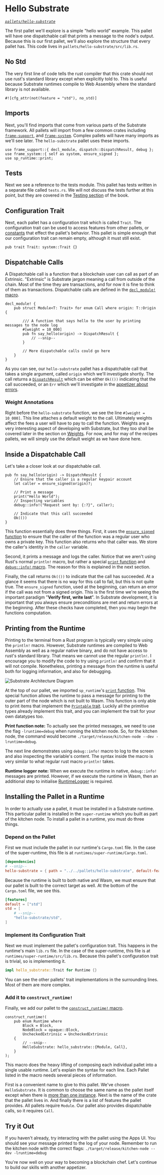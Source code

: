# Hello Substrate

_[`pallets/hello-substrate`](https://github.com/substrate-developer-hub/recipes/tree/master/pallets/hello-substrate)_

The first pallet we'll explore is a simple "hello world" example. This pallet will have one
dispatchable call that prints a message to the node's output. Because this is our first pallet,
we'll also explore the structure that every pallet has. This code lives in
`pallets/hello-substrate/src/lib.rs`.

## No Std

The very first line of code tells the rust compiler that this crate should not use rust's standard
library except when explicitly told to. This is useful because Substrate runtimes compile to Web
Assembly where the standard library is not available.

```rust, ignore
#![cfg_attr(not(feature = "std"), no_std)]
```

## Imports

Next, you'll find imports that come from various parts of the Substrate framework. All pallets will
import from a few common crates including
[`frame-support`](https://substrate.dev/rustdocs/v2.0.0-rc2/frame_support/index.html), and
[`frame-system`](https://substrate.dev/rustdocs/v2.0.0-rc2/frame_system/index.html). Complex pallets will have many
imports as we'll see later. The `hello-substrate` pallet uses these imports.

```rust, ignore
use frame_support::{ decl_module, dispatch::DispatchResult, debug };
use frame_system::{ self as system, ensure_signed };
use sp_runtime::print;
```

## Tests

Next we see a reference to the tests module. This pallet has tests written in a separate file called
`tests.rs`. We will not discuss the tests further at this point, but they are covered in the
[Testing section](../3-entrees/testing/index.md) of the book.

## Configuration Trait

Next, each pallet has a configuration trait which is called `Trait`. The configuration trait can be
used to access features from other pallets, or [constants](../3-entrees/constants.md) that effect
the pallet's behavior. This pallet is simple enough that our configuration trait can remain empty,
although it must still exist.

```rust, ignore
pub trait Trait: system::Trait {}
```

## Dispatchable Calls

A Dispatchable call is a function that a blockchain user can call as part of an Extrinsic.
"Extrinsic" is Substrate jargon meaning a call from outside of the chain. Most of the time they are
transactions, and for now it is fine to think of them as transactions. Dispatchable calls are
defined in the
[`decl_module!` macro](https://substrate.dev/rustdocs/v2.0.0-rc2/frame_support/macro.decl_module.html).

```rust, ignore
decl_module! {
	pub struct Module<T: Trait> for enum Call where origin: T::Origin {

		/// A function that says hello to the user by printing messages to the node log
		#[weight = 10_000]
		pub fn say_hello(origin) -> DispatchResult {
			// --snip--
		}

		// More dispatchable calls could go here
	}
}
```

As you can see, our `hello-substrate` pallet has a dispatchable call that takes a single argument,
called `origin` which we'll investigate shortly. The call returns a
[`DispatchResult`](https://substrate.dev/rustdocs/v2.0.0-rc2/frame_support/dispatch/type.DispatchResult.html) which
can be either `Ok(())` indicating that the call succeeded, or an `Err` which we'll investigate in
the [appetizer about errors](./3-errors.md).

### Weight Annotations

Right before the `hello-substrate` function, we see the line `#[weight = 10_000]`. This line
attaches a default weight to the call. Ultimately weights affect the fees a user will have to pay to
call the function. Weights are a very interesting aspect of developing with Substrate, but they too
shall be covered later in the section on [Weights](../3-entrees/weights.md). For now, and for may of
the recipes pallets, we will simply use the default weight as we have done here.

## Inside a Dispatchable Call

Let's take a closer look at our dispatchable call.

```rust, ignore
pub fn say_hello(origin) -> DispatchResult {
	// Ensure that the caller is a regular keypair account
	let caller = ensure_signed(origin)?;

	// Print a message
	print("Hello World");
	// Inspecting variables
	debug::info!("Request sent by: {:?}", caller);

	// Indicate that this call succeeded
	Ok(())
}
```

This function essentially does three things. First, it uses the
[`ensure_signed` function](https://substrate.dev/rustdocs/v2.0.0-rc2/frame_system/fn.ensure_signed.html) to ensure
that the caller of the function was a regular user who owns a private key. This function also
returns who that caller was. We store the caller's identity in the `caller` variable.

Second, it prints a message and logs the caller. Notice that we aren't using Rust's normal
`println!` macro, but rather a special
[`print` function](https://substrate.dev/rustdocs/v2.0.0-rc2/sp_runtime/fn.print.html) and
[`debug::info!` macro](https://substrate.dev/rustdocs/v2.0.0-rc2/frame_support/debug/macro.info.html). The reason for
this is explained in the next section.

Finally, the call returns `Ok(())` to indicate that the call has succeeded. At a glance it seems
that there is no way for this call to fail, but this is not quite true. The `ensure_signed`
function, used at the beginning, can return an error if the call was not from a signed origin. This
is the first time we're seeing the important paradigm "**Verify first, write last**". In Substrate
development, it is important that you always ensure preconditions are met and return errors at the
beginning. After these checks have completed, then you may begin the functions computation.

## Printing from the Runtime

Printing to the terminal from a Rust program is typically very simple using the `println!` macro.
However, Substrate runtimes are compiled to Web Assembly as well as a regular native binary, and do
not have access to rust's standard library. That means we cannot use the regular `println!`. I
encourage you to modify the code to try using `println!` and confirm that it will not compile.
Nonetheless, printing a message from the runtime is useful both for logging information, and also
for debugging.

![Substrate Architecture Diagram](../img/substrate-architecture.png)

At the top of our pallet, we imported `sp_runtime`'s
[`print` function](https://substrate.dev/rustdocs/v2.0.0-rc2/sp_runtime/fn.print.html). This special function allows
the runtime to pass a message for printing to the outer part of the node which is not built to Wasm.
This function is only able to print items that implement the
[`Printable` trait](https://substrate.dev/rustdocs/v2.0.0-rc2/sp_runtime/traits/trait.Printable.html). Luckily all
the primitive types already implement this trait, and you can implement the trait for your own
datatypes too.

**Print function note:** To actually see the printed messages, we need to use the flag
`-lruntime=debug` when running the kitchen node. So, for the kitchen node, the command would become
`./target/release/kitchen-node --dev -lruntime=debug`.

The next line demonstrates using `debug::info!` macro to log to the screen and also inspecting the
variable's content. The syntax inside the macro is very similar to what regular rust macro
`println!` takes.

**Runtime logger note:** When we execute the runtime in native, `debug::info!` messages are printed.
However, if we execute the runtime in Wasm, then an additional step to initialise
[RuntimeLogger](https://substrate.dev/rustdocs/v2.0.0-rc2/frame_support/debug/struct.RuntimeLogger.html) is required.

## Installing the Pallet in a Runtime

In order to actually use a pallet, it must be installed in a Substrate runtime. This particular
pallet is installed in the `super-runtime` which you built as part of the kitchen node. To install a
pallet in a runtime, you must do three things.

### Depend on the Pallet

First we must include the pallet in our runtime's `Cargo.toml` file. In the case of the
super-runtime, this file is at `runtimes/super-runtime/Cargo.toml`.

```toml
[dependencies]
# --snip--
hello-substrate = { path = "../../pallets/hello-substrate", default-features = false }
```

Because the runtime is built to both native and Wasm, we must ensure that our pallet is built to the
correct target as well. At the bottom of the `Cargo.toml` file, we see this.

```toml
[features]
default = ["std"]
std = [
	# --snip--
	"hello-substrate/std",
]
```

### Implement its Configuration Trait

Next we must implement the pallet's configuration trait. This happens in the runtime's main `lib.rs`
file. In the case of the super-runtime, this file is at `runtimes/super-runtime/src/lib.rs`. Because
this pallet's configuration trait is trivial, so is implementing it.

```rust ignore
impl hello_substrate::Trait for Runtime {}
```

You can see the other pallets' trait implementations in the surrounding lines. Most of them are more
complex.

### Add it to `construct_runtime!`

Finally, we add our pallet to the
[`construct_runtime!` macro](https://substrate.dev/rustdocs/v2.0.0-rc2/frame_support/macro.construct_runtime.html).

```rust, ignore
construct_runtime!(
	pub enum Runtime where
		Block = Block,
		NodeBlock = opaque::Block,
		UncheckedExtrinsic = UncheckedExtrinsic
	{
		// --snip--
		HelloSubstrate: hello_substrate::{Module, Call},
	}
);
```

This macro does the heavy lifting of composing each individual pallet into a single usable runtime.
Let's explain the syntax for each line. Each Pallet listed in the macro needs several pieces of
information.

First is a convenient name to give to this pallet. We've chosen `HelloSubstrate`. It is common to
choose the same name as the pallet itself except when there is
[more than one instance](../3-entrees/instantiable.md). Next is the name of the crate that the
pallet lives in. And finally there is a list of features the pallet provides. All pallets require
`Module`. Our pallet also provides dispatchable calls, so it requires `Call`.

## Try it Out

If you haven't already, try interacting with the pallet using the Apps UI. You should see your
message printed to the log of your node. Remember to run the kitchen node with the correct flags:
`./target/release/kitchen-node --dev -lruntime=debug`

You're now well on your way to becoming a blockchain chef. Let's continue to build our skills with
another appetizer.
